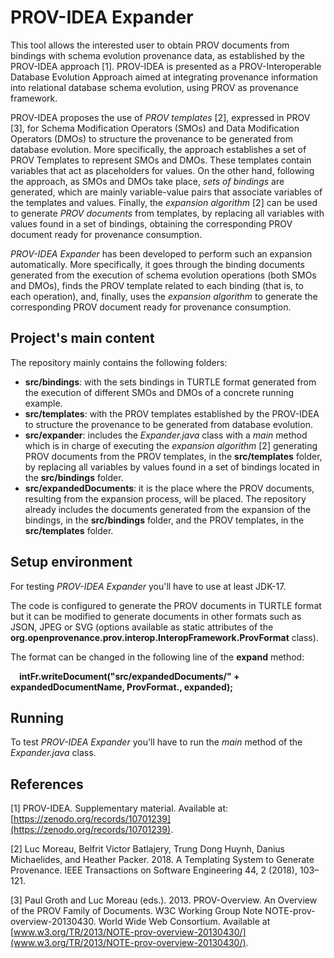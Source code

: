 # PROV-IDEA Expander

This tool allows the interested user to obtain PROV documents from bindings with schema evolution provenance data, as established by the PROV-IDEA approach [1]. 
PROV-IDEA is presented as a PROV-Interoperable Database Evolution Approach aimed at integrating provenance information into relational database schema evolution,
using PROV as provenance framework.

PROV-IDEA proposes the use of *PROV templates* [2], expressed in PROV [3], for Schema Modification Operators (SMOs) and Data Modification Operators (DMOs) to structure the 
provenance to be generated from database evolution. More specifically, the approach establishes a set of PROV Templates to represent SMOs and DMOs. These templates contain
variables that act as placeholders for values. On the other hand, following the approach, as SMOs and DMOs take place, *sets of bindings* are generated, which are mainly 
variable-value pairs that associate variables of the templates and values. Finally, the *expansion algorithm* [2] can be used to generate *PROV documents* from templates, 
by replacing all variables with values found in a set of bindings, obtaining the corresponding PROV document ready for provenance consumption.

*PROV-IDEA Expander* has been developed to perform such an expansion automatically. More specifically, it goes through the binding documents generated from the execution of
schema evolution operations (both SMOs and DMOs), finds the PROV template related to each binding (that is, to each operation), and, finally, uses the *expansion algorithm* 
to generate the corresponding PROV document ready for provenance consumption. 

## Project's main content

The repository mainly contains the following folders: 
- **src/bindings**: with the sets bindings in TURTLE format generated from the execution of different SMOs and DMOs of a concrete running example.
- **src/templates**: with the PROV templates established by the PROV-IDEA to structure the provenance to be generated from database evolution.
- **src/expander**: includes the *Expander.java* class with a *main* method which is in charge of executing the *expansion algorithm* [2] generating PROV documents from
  the PROV templates, in the **src/templates** folder, by replacing all variables by values found in a set of bindings located in the **src/bindings** folder.
- **src/expandedDocuments**: it is the place where the PROV documents, resulting from the expansion process, will be placed. The repository already includes the
                              documents generated from the expansion of the bindings, in the **src/bindings** folder, and the PROV templates, in the **src/templates** folder.

## Setup environment

For testing *PROV-IDEA Expander* you'll have to use at least JDK-17.

The code is configured to generate the PROV documents in TURTLE format but it can be modified to generate documents in other 
formats such as JSON, JPEG or SVG (options available as static attributes of the **org.openprovenance.prov.interop.InteropFramework.ProvFormat** class).

The format can be changed in the following line of the **expand** method:

&emsp;**intFr.writeDocument("src/expandedDocuments/" + expandedDocumentName, ProvFormat.<format>, expanded);**
      
## Running

To test *PROV-IDEA Expander* you'll have to run the *main* method of the *Expander.java* class.

## References

[1] PROV-IDEA. Supplementary material. Available at: [https://zenodo.org/records/10701239](https://zenodo.org/records/10701239).

[2] Luc Moreau, Belfrit Victor Batlajery, Trung Dong Huynh, Danius Michaelides, and Heather Packer. 2018. A Templating System to Generate
Provenance. IEEE Transactions on Software Engineering 44, 2 (2018), 103–121.

[3] Paul Groth and Luc Moreau (eds.). 2013. PROV-Overview. An Overview of the PROV Family of Documents. W3C Working Group Note NOTE-prov-
overview-20130430. World Wide Web Consortium. Available at  [www.w3.org/TR/2013/NOTE-prov-overview-20130430/](www.w3.org/TR/2013/NOTE-prov-overview-20130430/).
